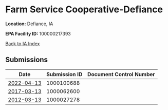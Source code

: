 # Farm Service Cooperative-Defiance

**Location:** Defiance, IA

**EPA Facility ID:** 100000217393

[Back to IA Index](../../index.md)

## Submissions

| Date | Submission ID | Document Control Number |
|------|--------------|-------------------------|
| [2022-04-13](submissions/1000100688.md) | 1000100688 |  |
| [2017-03-13](submissions/1000062600.md) | 1000062600 |  |
| [2012-03-13](submissions/1000027278.md) | 1000027278 |  |
